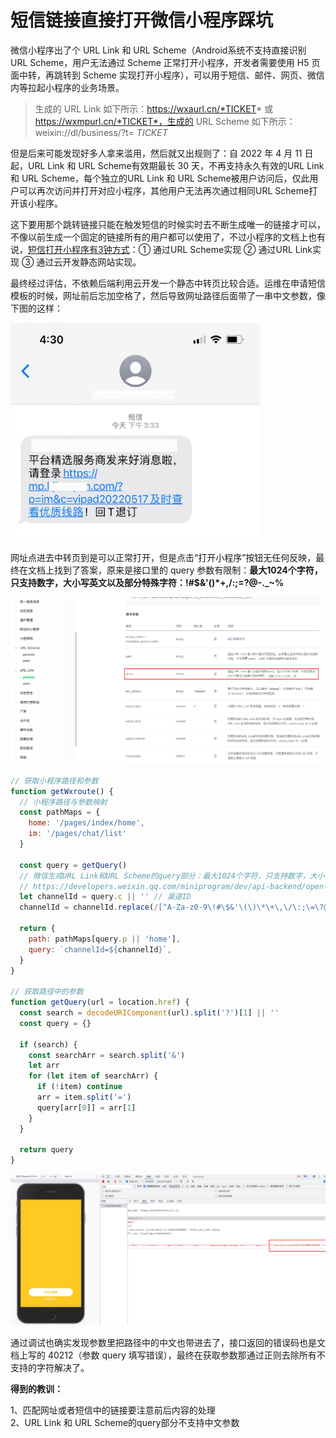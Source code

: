 # 短信链接直接打开微信小程序踩坑

微信小程序出了个 URL Link 和 URL Scheme（Android系统不支持直接识别 URL Scheme，用户无法通过 Scheme 正常打开小程序，开发者需要使用 H5 页面中转，再跳转到 Scheme 实现打开小程序），可以用于短信、邮件、网页、微信内等拉起小程序的业务场景。

>生成的 URL Link 如下所示：https://wxaurl.cn/*TICKET* 或 https://wxmpurl.cn/*TICKET*，生成的 URL Scheme 如下所示：weixin://dl/business/?t= *TICKET*


但是后来可能发现好多人拿来滥用，然后就又出规则了：自 2022 年 4 月 11 日起，URL Link 和 URL Scheme有效期最长 30 天，不再支持永久有效的URL Link 和 URL Scheme，每个独立的URL Link 和 URL Scheme被用户访问后，仅此用户可以再次访问并打开对应小程序，其他用户无法再次通过相同URL Scheme打开该小程序。

这下要用那个跳转链接只能在触发短信的时候实时去不断生成唯一的链接才可以，不像以前生成一个固定的链接所有的用户都可以使用了，不过小程序的文档上也有说，[短信打开小程序有3钟方式](https://developers.weixin.qq.com/miniprogram/dev/framework/open-ability/sms.html)：① 通过URL Scheme实现 ② 通过URL Link实现 ③ 通过云开发静态网站实现。

最终经过评估，不依赖后端利用云开发一个静态中转页比较合适。运维在申请短信模板的时候，网址前后忘加空格了，然后导致网址路径后面带了一串中文参数，像下图的这样：

<img src="./1.jpg" width="400px">

网址点进去中转页到是可以正常打开，但是点击“打开小程序”按钮无任何反映，最终在文档上找到了答案，原来是接口里的 query 参数有限制：**最大1024个字符，只支持数字，大小写英文以及部分特殊字符：!#$&'()*+,/:;=?@-._~%**

<img src="./2.png">


```js
// 获取小程序路径和参数
function getWxroute() {
  // 小程序路径与参数映射
  const pathMaps = {
    home: '/pages/index/home',
    im: '/pages/chat/list'
  }

  const query = getQuery()
  // 微信生成URL Link和URL Scheme的query部分：最大1024个字符，只支持数字，大小写英文以及部分特殊字符：!#$&'()*+,/:;=?@-._~%
  // https://developers.weixin.qq.com/miniprogram/dev/api-backend/open-api/url-link/urllink.generate.html
  let channelId = query.c || '' // 渠道ID
  channelId = channelId.replace(/[^A-Za-z0-9\!#\$&'\(\)\*\+\,\/\:;\=\?@\-\._\~%]/g, '')

  return {
    path: pathMaps[query.p || 'home'],
    query: `channelId=${channelId}`,
  }
}

// 获取路径中的参数
function getQuery(url = location.href) {
  const search = decodeURIComponent(url).split('?')[1] || ''
  const query = {}

  if (search) {
    const searchArr = search.split('&')
    let arr
    for (let item of searchArr) {
      if (!item) continue
      arr = item.split('=')
      query[arr[0]] = arr[1]
    }
  }

  return query
}
```

<img src="./3.jpg">

通过调试也确实发现参数里把路径中的中文也带进去了，接口返回的错误码也是文档上写的 40212（参数 query 填写错误），最终在获取参数那通过正则去除所有不支持的字符解决了。

**得到的教训：**

1、匹配网址或者短信中的链接要注意前后内容的处理  
2、URL Link 和 URL Scheme的query部分不支持中文参数

